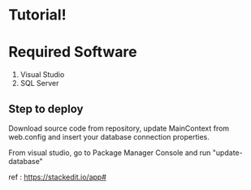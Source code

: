 # Tutorial!

# Required Software
 1. Visual Studio
 2. SQL Server

## Step to deploy

Download source code from repository, update MainContext from web.config and insert your database connection properties. 

From visual studio, go to Package Manager Console and run "update-database" 

ref : https://stackedit.io/app#
